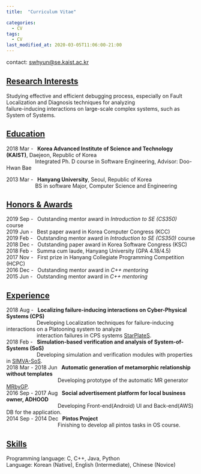 ```yaml
---
title:  "Curriculum Vitae"

categories:
  - CV
tags:
  - CV
last_modified_at: 2020-03-05T11:06:00-21:00
---
```


<span style="font-size:11pt"> contact: swhyun@se.kaist.ac.kr </span>

## <U>Research Interests</U>
Studying effective and efficient debugging process, especially on Fault Localization and Diagnosis techniques for analyzing  
failure-inducing interactions on large-scale complex systems, such as System of Systems.

## <U>Education</U>
2018 Mar - &ensp;**Korea Advanced Institute of Science and Technology (KAIST)**, Daejeon, Republic of Korea  
&ensp;&ensp;&ensp;&ensp;&ensp;&ensp;&ensp;&ensp;&ensp;&ensp;&ensp;Integrated Ph. D course in Software Engineering, Advisor: Doo-Hwan Bae  
  
2013 Mar - &ensp;**Hanyang University**, Seoul, Republic of Korea  
&ensp;&ensp;&ensp;&ensp;&ensp;&ensp;&ensp;&ensp;&ensp;&ensp;&ensp;BS in software Major, Computer Science and Engineering 

## <U>Honors & Awards</U>
2019 Sep - &ensp;Outstanding mentor award in *Introduction to SE (CS350)* course  
2019 Jun - &ensp;Best paper award in Korea Computer Congress (KCC)  
2019 Feb - &ensp;Outstanding mentor award in *Introduction to SE (CS350)* course  
2018 Dec - &ensp;Outstanding paper award in Korea Software Congress (KSC)  
2018 Feb - &ensp;Summa cum laude, Hanyang University (GPA 4.18/4.5)  
2017 Nov - &ensp;First prize in Hanyang Collegiate Programming Competition (HCPC)  
2016 Dec - &ensp;Outstanding mentor award in *C++ mentoring*  
2015 Jun - &ensp;Outstanding mentor award in *C++ mentoring*

## <U>Experience</U>
2018 Aug - &ensp;**Localizing failure-inducing interactions on Cyber-Physical Systems (CPS)**  
&ensp;&ensp;&ensp;&ensp;&ensp;&ensp;&ensp;&ensp;&ensp;&ensp;&ensp; Developing Localization techniques for failure-inducing interactions on a Platooning system to analyze   
&ensp;&ensp;&ensp;&ensp;&ensp;&ensp;&ensp;&ensp;&ensp;&ensp;&ensp; interaction failures in CPS systems [StarPlateS](https://github.com/abalon1210/StarPlateS).  
2018 Feb - &ensp;**Simulation-based verification and analysis of System-of-Systems (SoS)**  
&ensp;&ensp;&ensp;&ensp;&ensp;&ensp;&ensp;&ensp;&ensp;&ensp;&ensp; Developing simulation and verification modules with properties in [SIMVA-SoS](https://github.com/SESoS/SIMVA-SoS).  
2018 Mar - 2018 Jun &ensp;**Automatic generation of metamorphic relationship without templates**  
&ensp;&ensp;&ensp;&ensp;&ensp;&ensp;&ensp;&ensp;&ensp;&ensp;&ensp;&ensp;&ensp;&ensp;&ensp;&ensp;&ensp;&ensp;&ensp; Developing prototype of the automatic MR generator [MRbyGP](https://github.com/MisterAI/MRbyGP).  
2016 Sep - 2017 Aug &ensp;**Social advertisement platform for local business owner, ADHOOD**  
&ensp;&ensp;&ensp;&ensp;&ensp;&ensp;&ensp;&ensp;&ensp;&ensp;&ensp;&ensp;&ensp;&ensp;&ensp;&ensp;&ensp;&ensp;&ensp; Developing Front-end(Android) UI and Back-end(AWS) DB for the application.  
2014 Sep - 2014 Dec &ensp;**Pintos Project**  
&ensp;&ensp;&ensp;&ensp;&ensp;&ensp;&ensp;&ensp;&ensp;&ensp;&ensp;&ensp;&ensp;&ensp;&ensp;&ensp;&ensp;&ensp;&ensp; Finishing to develop all pintos tasks in OS course.  
  
## <U>Skills</U>  
Programming language: C, C++, Java, Python  
Language: Korean (Native), English (Intermediate), Chinese (Novice)